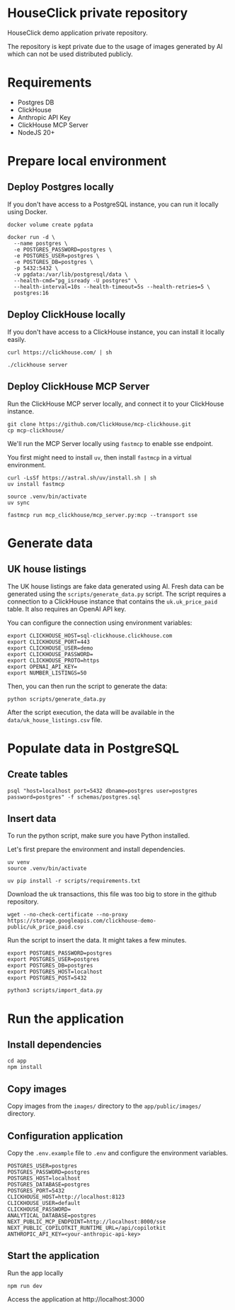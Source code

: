 # HouseClick private repository

HouseClick demo application private repository. 

The repository is kept private due to the usage of images generated by AI which can not be used distributed publicly. 

# Requirements

- Postgres DB
- ClickHouse 
- Anthropic API Key 
- ClickHouse MCP Server
- NodeJS 20+

# Prepare local environment 

## Deploy Postgres locally

If you don't have access to a PostgreSQL instance, you can run it locally using Docker. 

```
docker volume create pgdata

docker run -d \
  --name postgres \
  -e POSTGRES_PASSWORD=postgres \
  -e POSTGRES_USER=postgres \
  -e POSTGRES_DB=postgres \
  -p 5432:5432 \
  -v pgdata:/var/lib/postgresql/data \
  --health-cmd="pg_isready -U postgres" \
  --health-interval=10s --health-timeout=5s --health-retries=5 \
  postgres:16
```

## Deploy ClickHouse locally

If you don't have access to a ClickHouse instance, you can install it locally easily. 

```
curl https://clickhouse.com/ | sh

./clickhouse server
```

## Deploy ClickHouse MCP Server

Run the ClickHouse MCP server locally, and connect it to your ClickHouse instance.

```
git clone https://github.com/ClickHouse/mcp-clickhouse.git
cp mcp-clickhouse/
```

We'll run the MCP Server locally using `fastmcp` to enable sse endpoint. 

You first might need to install `uv`, then install `fastmcp` in a virtual environment.

```
curl -LsSf https://astral.sh/uv/install.sh | sh
uv install fastmcp

source .venv/bin/activate
uv sync

fastmcp run mcp_clickhouse/mcp_server.py:mcp --transport sse
```

# Generate data 

## UK house listings 

The UK house listings are fake data generated using AI. Fresh data can be generated using the `scripts/generate_data.py` script. The script requires a connection to a ClickHouse instance that contains the `uk.uk_price_paid` table. It also requires an OpenAI API key. 

You can configure the connection using environment variables: 

```
export CLICKHOUSE_HOST=sql-clickhouse.clickhouse.com
export CLICKHOUSE_PORT=443
export CLICKHOUSE_USER=demo
export CLICKHOUSE_PASSWORD=
export CLICKHOUSE_PROTO=https
export OPENAI_API_KEY=
export NUMBER_LISTINGS=50
```

Then, you can then run the script to generate the data:

```
python scripts/generate_data.py
```

After the script execution, the data will be available in the `data/uk_house_listings.csv` file. 

# Populate data in PostgreSQL

## Create tables

```
psql "host=localhost port=5432 dbname=postgres user=postgres password=postgres" -f schemas/postgres.sql 
```

## Insert data

To run the python script, make sure you have Python installed. 

Let's first prepare the environment and install dependencies. 

```
uv venv
source .venv/bin/activate

uv pip install -r scripts/requirements.txt
```

Download the uk transactions, this file was too big to store in the github repository. 

```
wget --no-check-certificate --no-proxy  https://storage.googleapis.com/clickhouse-demo-public/uk_price_paid.csv
```

Run the script to insert the data. It might takes a few minutes.

```
export POSTGRES_PASSWORD=postgres
export POSTGRES_USER=postgres
export POSTGRES_DB=postgres
export POSTGRES_HOST=localhost
export POSTGRES_POST=5432

python3 scripts/import_data.py
```

# Run the application

## Install dependencies

```
cd app
npm install 
```

## Copy images

Copy images from the `images/` directory to the `app/public/images/` directory.

## Configuration application

Copy the `.env.example` file to `.env` and configure the environment variables.

```
POSTGRES_USER=postgres
POSTGRES_PASSWORD=postgres
POSTGRES_HOST=localhost
POSTGRES_DATABASE=postgres
POSTGRES_PORT=5432
CLICKHOUSE_HOST=http://localhost:8123
CLICKHOUSE_USER=default
CLICKHOUSE_PASSWORD=
ANALYTICAL_DATABASE=postgres
NEXT_PUBLIC_MCP_ENDPOINT=http://localhost:8000/sse
NEXT_PUBLIC_COPILOTKIT_RUNTIME_URL=/api/copilotkit
ANTHROPIC_API_KEY=<your-anthropic-api-key>
```

## Start the application

Run the app locally

```
npm run dev
```

Access the application at http://localhost:3000

